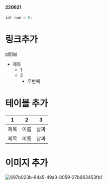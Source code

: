 #### 220621


``` javascript
int num = 0; 
```

# 링크추가
[eilfjlsi](http://www.naver.com)

* 제목
  * 1
  * 2
    * 두번째

# 테이블 추가

 1 | 2 | 3
 ---|---|---|
 제목 | 이름 | 날짜
 제목 | 이름 | 날짜

# 이미지 추가
![697b023b-64a5-49a0-8059-27b963453fb1](https://user-images.githubusercontent.com/106497516/174937383-5c9c0ae6-8d3c-4829-89c2-dc86ba876f41.gif)
